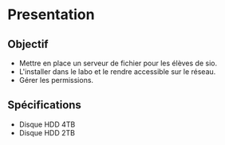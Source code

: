 # Presentation

## Objectif

* Mettre en place un serveur de fichier pour les élèves de sio.
* L'installer dans le labo et le rendre accessible sur le réseau.
* Gérer les permissions.

## Spécifications

* Disque HDD 4TB
* Disque HDD 2TB
